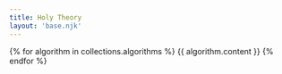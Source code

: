 ```yaml
---
title: Holy Theory
layout: 'base.njk'
---
```

 
<!-- Hello Everyone! -->

<!-- {% for post in collections.posts %}
- [{{ post.data.title }}](.{{ post.url  }})
{% endfor %}

{% for post in collections.system-design %}
- [{{ post.data.title }}](.{{ post.url  }})
{% endfor %} -->


{% for algorithm in collections.algorithms %}
{{ algorithm.content }}
{% endfor %}